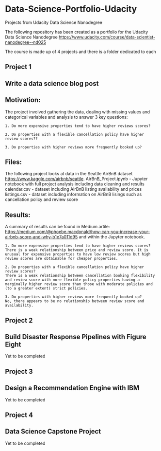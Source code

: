 # Data-Science-Portfolio-Udacity
Projects from Udacity Data Science Nanodegree

The following repository has been created as a portfolio for the Udacity Data Science Nanodegree https://www.udacity.com/course/data-scientist-nanodegree--nd025 

The course is made up of 4 projects and there is a folder dedicated to each

## Project 1
## Write a data science blog post
## Motivation:
The project involved gathering the data, dealing with missing values and categorical variables and analysis to answer 3 key questions: 
  
    1. Do more expensive properties tend to have higher reviews scores?
    
    2. Do properties with a flexible cancellation policy have higher review scores??
    
    3. Do properties with higher reviews more frequently booked up?
    
## Files:
  The following project looks at data in the Seattle AirBnB dataset https://www.kaggle.com/airbnb/seattle.
  AirBnB_Project.ipynb - Jupyter notebook with full project analysis including data cleaning and results
  calendar.csv - dataset including AirBnB listing availability and prices
  listings.csv - dataset including information on AirBnB lisings such as cancellation policy and review score
  
## Results:
  A summary of results can be found in Medium artile: https://medium.com/@phoebe.macdonald/how-can-you-increase-your-airbnb-score-and-why-b1e7a011d95 and within the Jupyter notebook.
  
    1. Do more expensive properties tend to have higher reviews scores?
    There is a weak relationship between price and review score. It is unusual for expensive properties to have low review scores but high review scores are obtainable for cheaper properties.
    
    2. Do properties with a flexible cancellation policy have higher review scores?
    There is a weak relationship between cancellation booking flexibility and review score with more flexible policy properties having a marginally higher review score than those with moderate policies and (to a greater extent) strict policies.
    
    3. Do properties with higher reviews more frequently booked up?
    No, there appears to be no relationship between review score and availability.
  

## Project 2
## Build Disaster Response Pipelines with Figure Eight
Yet to be completed 

## Project 3
## Design a Recommendation Engine with IBM
Yet to be completed 

## Project 4
## Data Science Capstone Project
Yet to be completed
